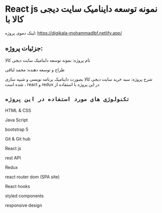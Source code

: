 # React js نمونه توسعه داینامیک سایت دیجی کالا با
 
لینک دموی پروژه: https://digikala-mohammadlbf.netlify.app/



## جزئیات پروژه:
 نام پروژه: نمونه توسعه داینامیک سایت دیجی کالا 


طراح و توسعه دهنده: محمد لبافی

شرح پروژه:
سبد خرید سایت دیجی کالا بصورت داینامیک برنامه نویسی و شبیه سازی شده است ، react و redux  در این پروژه با استفاده از 


## `تکنولوژی های مورد استفاده در این پروژه`
HTML & CSS

Java Script

bootstrap 5

Git & Git hub

React js

rest API

Redux

react router dom (SPA site)

React hooks

styled components

responsive design
